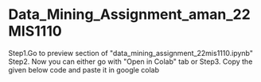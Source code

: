 # Data_Mining_Assignment_aman_22MIS1110
Step1.Go to preview section of "data_mining_assignment_22mis1110.ipynb"
Step2. Now you can either go with "Open in Colab" tab or
Step3. Copy the given below code and paste it in google colab
